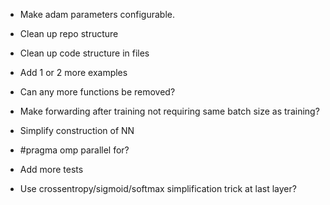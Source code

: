 * Make adam parameters configurable.

* Clean up repo structure
* Clean up code structure in files
* Add 1 or 2 more examples
* Can any more functions be removed?

* Make forwarding after training not requiring same batch size as training?
* Simplify construction of NN
* #pragma omp parallel for?
* Add more tests
* Use crossentropy/sigmoid/softmax simplification trick at last layer?
